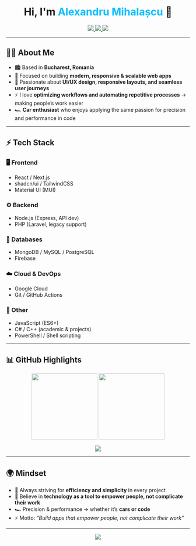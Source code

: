 <h1 align="center">
  Hi, I'm <span style="color:#00bfff;">Alexandru Mihalașcu</span> 👋
</h1>

<p align="center">
  <a href="https://linkedin.com/in/alexandrumihalascu" target="_blank">
    <img src="https://img.shields.io/badge/LinkedIn-0A66C2?style=for-the-badge&logo=linkedin&logoColor=white" />
  </a>
  <a href="mailto:alexmihalascu@gmail.com" target="_blank">
    <img src="https://img.shields.io/badge/Gmail-EA4335?style=for-the-badge&logo=gmail&logoColor=white" />
  </a>
  <a href="https://mhlsq.ro" target="_blank">
    <img src="https://img.shields.io/badge/Portfolio-111827?style=for-the-badge&logo=vercel&logoColor=white" />
  </a>
</p>

---

## 👨‍💻 About Me  

- 🏙️ Based in **Bucharest, Romania**  
- 🚀 Focused on building **modern, responsive & scalable web apps**  
- 🎨 Passionate about **UI/UX design, responsive layouts, and seamless user journeys**  
- ⚡ I love **optimizing workflows and automating repetitive processes** → making people’s work easier  
- 🏎️ **Car enthusiast** who enjoys applying the same passion for precision and performance in code  

---

## ⚡ Tech Stack  

### 🖥️ Frontend
- React / Next.js  
- shadcn/ui / TailwindCSS  
- Material UI (MUI)  

### ⚙️ Backend
- Node.js (Express, API dev)  
- PHP (Laravel, legacy support)  

### 💾 Databases
- MongoDB / MySQL / PostgreSQL  
- Firebase  

### ☁️ Cloud & DevOps
- Google Cloud  
- Git / GitHub Actions  

### 🔧 Other
- JavaScript (ES6+)  
- C# / C++ (academic & projects)  
- PowerShell / Shell scripting  

---

## 📊 GitHub Highlights  

<p align="center">
  <img src="https://github-readme-stats.vercel.app/api?username=alexmihalascu&show_icons=true&theme=tokyonight&hide_border=true&border_radius=12" height="180" />
  <img src="https://github-readme-streak-stats.herokuapp.com?user=alexmihalascu&theme=tokyonight&hide_border=true&border_radius=12" height="180" />
</p>

<p align="center">
  <img src="https://github-profile-summary-cards.vercel.app/api/cards/profile-details?username=alexmihalascu&theme=tokyonight" />
</p>

---

## 🌍 Mindset  

- 🧩 Always striving for **efficiency and simplicity** in every project  
- 🚀 Believe in **technology as a tool to empower people, not complicate their work**  
- 🏎️ Precision & performance → whether it’s **cars or code**  
- ⚡ Motto: *"Build apps that empower people, not complicate their work"*  

---

<p align="center">
  <img src="https://capsule-render.vercel.app/api?type=waving&color=00bfff&height=120&section=footer"/>
</p>
